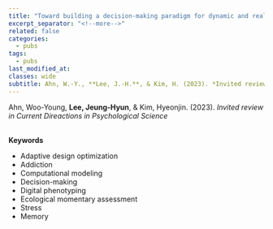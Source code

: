 ```yaml
---
title: "Toward building a decision-making paradigm for dynamic and real-world addictive behaviors"
excerpt_separator: "<!--more-->"
related: false
categories:
  - pubs
tags:
  - pubs
last_modified_at: 
classes: wide
subtitle: Ahn, W.-Y., **Lee, J.-H.**, & Kim, H. (2023). *Invited review in Current Direactions in Psychological Science* 
---
```

Ahn, Woo-Young, **Lee, Jeung-Hyun**, & Kim, Hyeonjin. (2023). *Invited review in Current Direactions in Psychological Science*   
<br/>
     

**Keywords**  

- Adaptive design optimization
- Addiction
- Computational modeling
- Decision-making
- Digital phenotyping  
- Ecological momentary assessment
- Stress
- Memory
